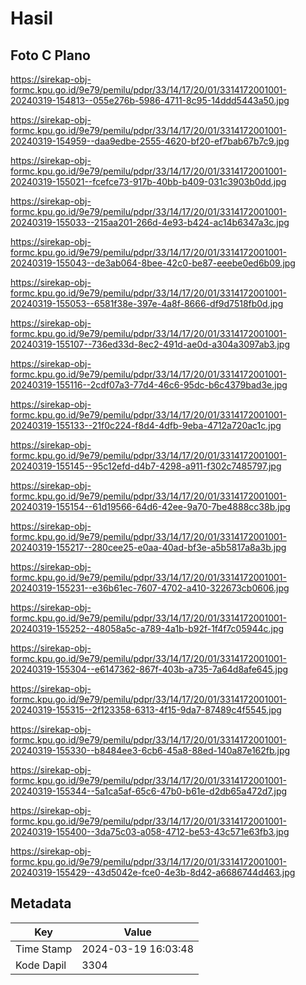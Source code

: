 # Hasil

## Foto C Plano

https://sirekap-obj-formc.kpu.go.id/9e79/pemilu/pdpr/33/14/17/20/01/3314172001001-20240319-154813--055e276b-5986-4711-8c95-14ddd5443a50.jpg

https://sirekap-obj-formc.kpu.go.id/9e79/pemilu/pdpr/33/14/17/20/01/3314172001001-20240319-154959--daa9edbe-2555-4620-bf20-ef7bab67b7c9.jpg

https://sirekap-obj-formc.kpu.go.id/9e79/pemilu/pdpr/33/14/17/20/01/3314172001001-20240319-155021--fcefce73-917b-40bb-b409-031c3903b0dd.jpg

https://sirekap-obj-formc.kpu.go.id/9e79/pemilu/pdpr/33/14/17/20/01/3314172001001-20240319-155033--215aa201-266d-4e93-b424-ac14b6347a3c.jpg

https://sirekap-obj-formc.kpu.go.id/9e79/pemilu/pdpr/33/14/17/20/01/3314172001001-20240319-155043--de3ab064-8bee-42c0-be87-eeebe0ed6b09.jpg

https://sirekap-obj-formc.kpu.go.id/9e79/pemilu/pdpr/33/14/17/20/01/3314172001001-20240319-155053--6581f38e-397e-4a8f-8666-df9d7518fb0d.jpg

https://sirekap-obj-formc.kpu.go.id/9e79/pemilu/pdpr/33/14/17/20/01/3314172001001-20240319-155107--736ed33d-8ec2-491d-ae0d-a304a3097ab3.jpg

https://sirekap-obj-formc.kpu.go.id/9e79/pemilu/pdpr/33/14/17/20/01/3314172001001-20240319-155116--2cdf07a3-77d4-46c6-95dc-b6c4379bad3e.jpg

https://sirekap-obj-formc.kpu.go.id/9e79/pemilu/pdpr/33/14/17/20/01/3314172001001-20240319-155133--21f0c224-f8d4-4dfb-9eba-4712a720ac1c.jpg

https://sirekap-obj-formc.kpu.go.id/9e79/pemilu/pdpr/33/14/17/20/01/3314172001001-20240319-155145--95c12efd-d4b7-4298-a911-f302c7485797.jpg

https://sirekap-obj-formc.kpu.go.id/9e79/pemilu/pdpr/33/14/17/20/01/3314172001001-20240319-155154--61d19566-64d6-42ee-9a70-7be4888cc38b.jpg

https://sirekap-obj-formc.kpu.go.id/9e79/pemilu/pdpr/33/14/17/20/01/3314172001001-20240319-155217--280cee25-e0aa-40ad-bf3e-a5b5817a8a3b.jpg

https://sirekap-obj-formc.kpu.go.id/9e79/pemilu/pdpr/33/14/17/20/01/3314172001001-20240319-155231--e36b61ec-7607-4702-a410-322673cb0606.jpg

https://sirekap-obj-formc.kpu.go.id/9e79/pemilu/pdpr/33/14/17/20/01/3314172001001-20240319-155252--48058a5c-a789-4a1b-b92f-1f4f7c05944c.jpg

https://sirekap-obj-formc.kpu.go.id/9e79/pemilu/pdpr/33/14/17/20/01/3314172001001-20240319-155304--e6147362-867f-403b-a735-7a64d8afe645.jpg

https://sirekap-obj-formc.kpu.go.id/9e79/pemilu/pdpr/33/14/17/20/01/3314172001001-20240319-155315--2f123358-6313-4f15-9da7-87489c4f5545.jpg

https://sirekap-obj-formc.kpu.go.id/9e79/pemilu/pdpr/33/14/17/20/01/3314172001001-20240319-155330--b8484ee3-6cb6-45a8-88ed-140a87e162fb.jpg

https://sirekap-obj-formc.kpu.go.id/9e79/pemilu/pdpr/33/14/17/20/01/3314172001001-20240319-155344--5a1ca5af-65c6-47b0-b61e-d2db65a472d7.jpg

https://sirekap-obj-formc.kpu.go.id/9e79/pemilu/pdpr/33/14/17/20/01/3314172001001-20240319-155400--3da75c03-a058-4712-be53-43c571e63fb3.jpg

https://sirekap-obj-formc.kpu.go.id/9e79/pemilu/pdpr/33/14/17/20/01/3314172001001-20240319-155429--43d5042e-fce0-4e3b-8d42-a6686744d463.jpg


## Metadata

| Key        | Value               |
| ---------- | ------------------- |
| Time Stamp | 2024-03-19 16:03:48 |
| Kode Dapil | 3304                |



